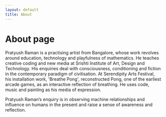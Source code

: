 ```yaml
---
layout: default
title: About
---
```

# About page
Pratyush Raman is a practising artist from Bangalore, whose work revolves around education, technology and playfulness of mathematics. He teaches creative coding and new media at Srishti Institute of Art, Design and Technology. His enquiries deal with consciousness, conditioning and fiction in the contemporary paradigm of civilisation. At Serendipity Arts Festival, his installation work, 'Breathe Pong', reconstructed Pong, one of the earliest arcade games, as an interactive reflection of breathing. He uses code, music and painting as his media of expression.

Pratyush Raman’s enquiry is in observing machine relationships and influence on humans in the present and raise a sense of awareness and reflection.


